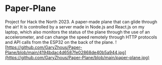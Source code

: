 # Paper-Plane
 Project for Hack the North 2023. A paper-made plane that can glide through the air! It is controlled by a server made in Node.js and React.js on my laptop, which also monitors the status of the plane through the use of an accelerometer, and can change the speed remotely through HTTP protocols and API calls from the ESP32 on the back of the plane.
![https://github.com/GaryZhous/Paper-Plane/blob/main/4194bdac4d6587fe02868de40b5a944.jpg](https://github.com/GaryZhous/Paper-Plane/blob/main/paper-plane.jpg)
